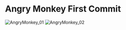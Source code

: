 # Angry Monkey First Commit
![AngryMonkey_01](https://user-images.githubusercontent.com/62752649/140518072-7633821a-f099-4e29-bb6f-172d6e069c17.png)
![AngryMonkey_02](https://user-images.githubusercontent.com/62752649/140518083-fb71dd90-776f-417b-babc-7758d65f993e.png)

